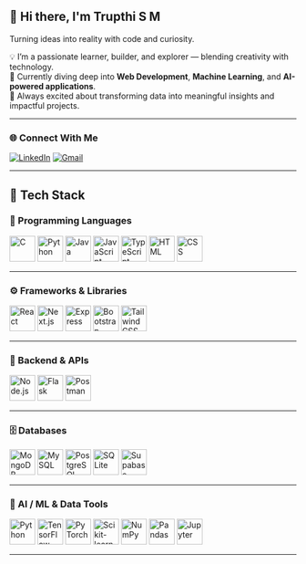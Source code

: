 ## 👋 Hi there, I'm Trupthi S M  

Turning ideas into reality with code and curiosity. 

💡 I’m a passionate learner, builder, and explorer — blending creativity with technology.  
🚀 Currently diving deep into **Web Development**, **Machine Learning**, and **AI-powered applications**.  
🧠 Always excited about transforming data into meaningful insights and impactful projects.  

---

### 🌐 Connect With Me  
[![LinkedIn](https://img.shields.io/badge/LinkedIn-blue?style=for-the-badge&logo=linkedin)](https://www.linkedin.com/in/trupthi-s-m-2a97672b2)
[![Gmail](https://img.shields.io/badge/Gmail-D14836?style=for-the-badge&logo=gmail&logoColor=white)](mailto:trupthi2006@gmail.com)

---

## 🧠 Tech Stack  

### 🧩 Programming Languages  
<p align="left">
  <img src="https://cdn.jsdelivr.net/gh/devicons/devicon/icons/c/c-original.svg" width="45" height="45" alt="C" />
  <img src="https://cdn.jsdelivr.net/gh/devicons/devicon/icons/python/python-original.svg" width="45" height="45" alt="Python" />
  <img src="https://cdn.jsdelivr.net/gh/devicons/devicon/icons/java/java-original.svg" width="45" height="45" alt="Java" />
  <img src="https://cdn.jsdelivr.net/gh/devicons/devicon/icons/javascript/javascript-original.svg" width="45" height="45" alt="JavaScript" />
  <img src="https://cdn spontaneously.githubusercontent.com/devicons/devicon/icons/typescript/typescript-original.svg" width="45" height="45" alt="TypeScript" />
  <img src="https://cdn.jsdelivr.net/gh/devicons/devicon/icons/html5/html5-original.svg" width="45" height="45" alt="HTML" />
  <img src="https://cdn.jsdelivr.net/gh/devicons/devicon/icons/css3/css3-original.svg" width="45" height="45" alt="CSS" />
</p>

---

### ⚙️ Frameworks & Libraries  
<p align="left">
  <img src="https://cdn.jsdelivr.net/gh/devicons/devicon/icons/react/react-original.svg" width="45" height="45" alt="React" />
  <img src="https://cdn.jsdelivr.net/gh/devicons/devicon/icons/nextjs/nextjs-original.svg" width="45" height="45" alt="Next.js" />
  <img src="https://cdn.jsdelivr.net/gh/devicons/devicon/icons/express/express-original.svg" width="45" height="45" alt="Express" />
  <img src="https://cdn.jsdelivr.net/gh/devicons/devicon/icons/bootstrap/bootstrap-original.svg" width="45" height="45" alt="Bootstrap" />
  <img src="https://cdn.jsdelivr.net/gh/devicons/devicon/icons/tailwindcss/tailwindcss-plain.svg" width="45" height="45" alt="TailwindCSS" />
</p>

---

### 🧩 Backend & APIs  
<p align="left">
  <img src="https://cdn.jsdelivr.net/gh/devicons/devicon/icons/nodejs/nodejs-original.svg" width="45" height="45" alt="Node.js" />
  <img src="https://cdn.jsdelivr.net/gh/devicons/devicon/icons/flask/flask-original.svg" width="45" height="45" alt="Flask" />
  <img src="https://cdn.jsdelivr.net/gh/devicons/devicon/icons/postman/postman-original.svg" width="45" height="45" alt="Postman" />
</p>

---

### 🗄️ Databases  
<p align="left">
  <img src="https://cdn.jsdelivr.net/gh/devicons/devicon/icons/mongodb/mongodb-original.svg" width="45" height="45" alt="MongoDB" />
  <img src="https://cdn.jsdelivr.net/gh/devicons/devicon/icons/mysql/mysql-original.svg" width="45" height="45" alt="MySQL" />
  <img src="https://cdn.jsdelivr.net/gh/devicons/devicon/icons/postgresql/postgresql-original.svg" width="45" height="45" alt="PostgreSQL" />
  <img src="https://cdn.jsdelivr.net/gh/devicons/devicon/icons/sqlite/sqlite-original.svg" width="45" height="45" alt="SQLite" />
  <img src="https://cdn.jsdelivr.net/gh/devicons/devicon/icons/supabase/supabase-original.svg" width="45" height="45" alt="Supabase" />
</p>

---

### 🤖 AI / ML & Data Tools  
<p align="left">
  <img src="https://cdn.jsdelivr.net/gh/devicons/devicon/icons/python/python-original.svg" width="45" height="45" alt="Python" />
  <img src="https://cdn.jsdelivr.net/gh/devicons/devicon/icons/tensorflow/tensorflow-original.svg" width="45" height="45" alt="TensorFlow" />
  <img src="https://cdn.jsdelivr.net/gh/devicons/devicon/icons/pytorch/pytorch-original.svg" width="45" height="45" alt="PyTorch" />
  <img src="https://cdn.jsdelivr.net/gh/devicons/devicon/icons/scikitlearn/scikitlearn-original.svg" width="45" height="45" alt="Scikit-learn" />
  <img src="https://cdn.jsdelivr.net/gh/devicons/devicon/icons/numpy/numpy-original.svg" width="45" height="45" alt="NumPy" />
  <img src="https://cdn.jsdelivr.net/gh/devicons/devicon/icons/pandas/pandas-original.svg" width="45" height="45" alt="Pandas" />
  <img src="https://cdn.jsdelivr.net/gh/devicons/devicon/icons/jupyter/jupyter-original.svg" width="45" height="45" alt="Jupyter" />
</p>

---
